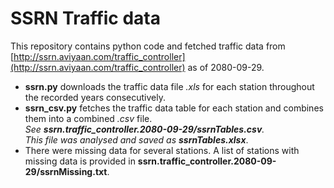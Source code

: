 # SSRN Traffic data
This repository contains python code and fetched traffic data from [http://ssrn.aviyaan.com/traffic_controller](http://ssrn.aviyaan.com/traffic_controller) as of 2080-09-29.

- **ssrn.py** downloads the traffic data file *.xls* for each station throughout the recorded years consecutively.
- **ssrn_csv.py** fetches the traffic data table for each station and combines them into a combined *.csv* file. <br>*See **ssrn.traffic_controller.2080-09-29/ssrnTables.csv**. <br>This file was analysed and saved as **ssrnTables.xlsx***.
- There were missing data for several stations. A list of stations with missing data is provided in **ssrn.traffic_controller.2080-09-29/ssrnMissing.txt**.